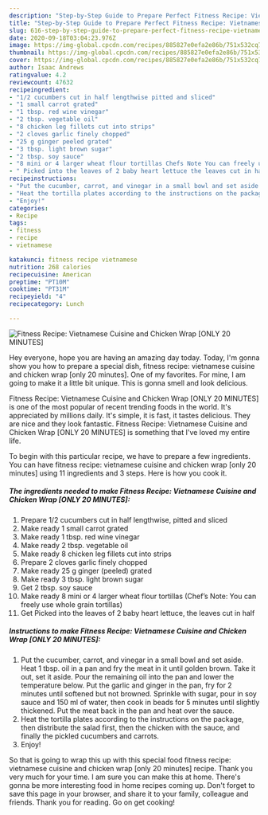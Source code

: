 ```yaml
---
description: "Step-by-Step Guide to Prepare Perfect Fitness Recipe: Vietnamese Cuisine and Chicken Wrap [ONLY 20 MINUTES]"
title: "Step-by-Step Guide to Prepare Perfect Fitness Recipe: Vietnamese Cuisine and Chicken Wrap [ONLY 20 MINUTES]"
slug: 616-step-by-step-guide-to-prepare-perfect-fitness-recipe-vietnamese-cuisine-and-chicken-wrap-only-20-minutes
date: 2020-09-18T03:04:23.976Z
image: https://img-global.cpcdn.com/recipes/885827e0efa2e86b/751x532cq70/fitness-recipe-vietnamese-cuisine-and-chicken-wrap-only-20-minutes-recipe-main-photo.jpg
thumbnail: https://img-global.cpcdn.com/recipes/885827e0efa2e86b/751x532cq70/fitness-recipe-vietnamese-cuisine-and-chicken-wrap-only-20-minutes-recipe-main-photo.jpg
cover: https://img-global.cpcdn.com/recipes/885827e0efa2e86b/751x532cq70/fitness-recipe-vietnamese-cuisine-and-chicken-wrap-only-20-minutes-recipe-main-photo.jpg
author: Isaac Andrews
ratingvalue: 4.2
reviewcount: 47632
recipeingredient:
- "1/2 cucumbers cut in half lengthwise pitted and sliced"
- "1 small carrot grated"
- "1 tbsp. red wine vinegar"
- "2 tbsp. vegetable oil"
- "8 chicken leg fillets cut into strips"
- "2 cloves garlic finely chopped"
- "25 g ginger peeled grated"
- "3 tbsp. light brown sugar"
- "2 tbsp. soy sauce"
- "8 mini or 4 larger wheat flour tortillas Chefs Note You can freely use whole grain tortillas"
- " Picked into the leaves of 2 baby heart lettuce the leaves cut in half"
recipeinstructions:
- "Put the cucumber, carrot, and vinegar in a small bowl and set aside. Heat 1 tbsp. oil in a pan and fry the meat in it until golden brown. Take it out, set it aside. Pour the remaining oil into the pan and lower the temperature below. Put the garlic and ginger in the pan, fry for 2 minutes until softened but not browned. Sprinkle with sugar, pour in soy sauce and 150 ml of water, then cook in beads for 5 minutes until slightly thickened. Put the meat back in the pan and heat over the sauce."
- "Heat the tortilla plates according to the instructions on the package, then distribute the salad first, then the chicken with the sauce, and finally the pickled cucumbers and carrots."
- "Enjoy!"
categories:
- Recipe
tags:
- fitness
- recipe
- vietnamese

katakunci: fitness recipe vietnamese 
nutrition: 268 calories
recipecuisine: American
preptime: "PT10M"
cooktime: "PT31M"
recipeyield: "4"
recipecategory: Lunch

---
```



![Fitness Recipe: Vietnamese Cuisine and Chicken Wrap [ONLY 20 MINUTES]](https://img-global.cpcdn.com/recipes/885827e0efa2e86b/751x532cq70/fitness-recipe-vietnamese-cuisine-and-chicken-wrap-only-20-minutes-recipe-main-photo.jpg)

Hey everyone, hope you are having an amazing day today. Today, I'm gonna show you how to prepare a special dish, fitness recipe: vietnamese cuisine and chicken wrap [only 20 minutes]. One of my favorites. For mine, I am going to make it a little bit unique. This is gonna smell and look delicious.



Fitness Recipe: Vietnamese Cuisine and Chicken Wrap [ONLY 20 MINUTES] is one of the most popular of recent trending foods in the world. It's appreciated by millions daily. It's simple, it is fast, it tastes delicious. They are nice and they look fantastic. Fitness Recipe: Vietnamese Cuisine and Chicken Wrap [ONLY 20 MINUTES] is something that I've loved my entire life.


To begin with this particular recipe, we have to prepare a few ingredients. You can have fitness recipe: vietnamese cuisine and chicken wrap [only 20 minutes] using 11 ingredients and 3 steps. Here is how you cook it.

<!--inarticleads1-->

##### The ingredients needed to make Fitness Recipe: Vietnamese Cuisine and Chicken Wrap [ONLY 20 MINUTES]:

1. Prepare 1/2 cucumbers cut in half lengthwise, pitted and sliced
1. Make ready 1 small carrot grated
1. Make ready 1 tbsp. red wine vinegar
1. Make ready 2 tbsp. vegetable oil
1. Make ready 8 chicken leg fillets cut into strips
1. Prepare 2 cloves garlic finely chopped
1. Make ready 25 g ginger (peeled) grated
1. Make ready 3 tbsp. light brown sugar
1. Get 2 tbsp. soy sauce
1. Make ready 8 mini or 4 larger wheat flour tortillas (Chef’s Note: You can freely use whole grain tortillas)
1. Get  Picked into the leaves of 2 baby heart lettuce, the leaves cut in half




<!--inarticleads2-->

##### Instructions to make Fitness Recipe: Vietnamese Cuisine and Chicken Wrap [ONLY 20 MINUTES]:

1. Put the cucumber, carrot, and vinegar in a small bowl and set aside. Heat 1 tbsp. oil in a pan and fry the meat in it until golden brown. Take it out, set it aside. Pour the remaining oil into the pan and lower the temperature below. Put the garlic and ginger in the pan, fry for 2 minutes until softened but not browned. Sprinkle with sugar, pour in soy sauce and 150 ml of water, then cook in beads for 5 minutes until slightly thickened. Put the meat back in the pan and heat over the sauce.
1. Heat the tortilla plates according to the instructions on the package, then distribute the salad first, then the chicken with the sauce, and finally the pickled cucumbers and carrots.
1. Enjoy!




So that is going to wrap this up with this special food fitness recipe: vietnamese cuisine and chicken wrap [only 20 minutes] recipe. Thank you very much for your time. I am sure you can make this at home. There's gonna be more interesting food in home recipes coming up. Don't forget to save this page in your browser, and share it to your family, colleague and friends. Thank you for reading. Go on get cooking!
